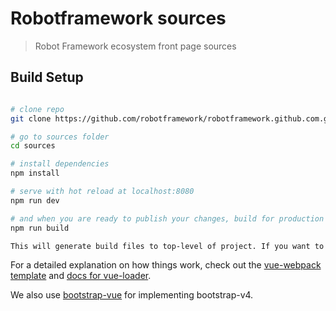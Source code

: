 # Robotframework sources

> Robot Framework ecosystem front page sources

## Build Setup

``` bash

# clone repo
git clone https://github.com/robotframework/robotframework.github.com.git

# go to sources folder
cd sources

# install dependencies
npm install

# serve with hot reload at localhost:8080
npm run dev

# and when you are ready to publish your changes, build for production with minification
npm run build

This will generate build files to top-level of project. If you want to contribute and open a pull request, only commit source file changes. The build will be done by maintainer.
```

For a detailed explanation on how things work, check out the [vue-webpack template](http://vuejs-templates.github.io/webpack/) and [docs for vue-loader](http://vuejs.github.io/vue-loader).

We also use [bootstrap-vue](https://bootstrap-vue.js.org/docs) for implementing bootstrap-v4.

